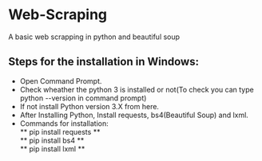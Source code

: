 # Web-Scraping
A basic web scrapping in python and beautiful soup

## Steps for the installation in Windows:
* Open Command Prompt.
* Check wheather the python 3 is installed or not(To check you can type python --version in command prompt)
* If not install Python version 3.X from here.
* After Installing Python, Install requests, bs4(Beautiful Soup) and lxml.
* Commands for installation: <br>
  ** pip install requests ** <br>
  ** pip install bs4      ** <br>
  ** pip install lxml     ** <br>
